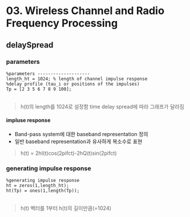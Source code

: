 # 03. Wireless Channel and Radio Frequency Processing
## delaySpread

### parameters

<pre>
<code>%parameters --------------------
length_ht = 1024; % length of channel impulse response 
%delay profile (tau_i or positions of the impulses)
Tp = [2 3 5 6 7 8 9 100];
</code>
</pre>

> h(t)의 length를 1024로 설정함
> time delay spread에 따라 그래프가 달라짐

#### impluse response
*  Band-pass system에 대한 baseband representation 정의
* 일반 baseband representation과 유사하게 복소수로 표현
> h(t) = 2hI(t)cos(2pifct)-2hQ(t)sin(2pifct)

### generating impulse response
<pre>
<code>%generating impulse response
ht = zeros(1,length_ht);
ht(Tp) = ones(1,length(Tp));
</code>
</pre>

> h(t) 벡터를 1부터 h(t)의 길이만큼(=1024) 

<!--stackedit_data:
eyJoaXN0b3J5IjpbODg0NjAyMzUxLDU2OTE5NjMyNCwxMTY3OD
A0ODA3XX0=
-->